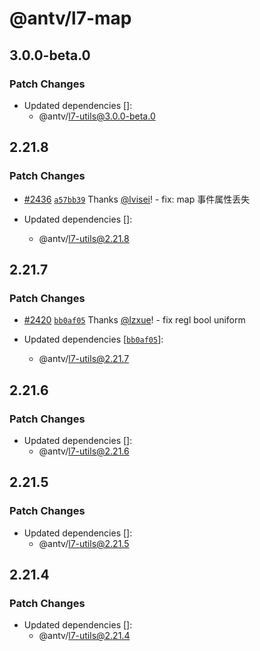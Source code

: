 # @antv/l7-map

## 3.0.0-beta.0

### Patch Changes

- Updated dependencies []:
  - @antv/l7-utils@3.0.0-beta.0

## 2.21.8

### Patch Changes

- [#2436](https://github.com/antvis/L7/pull/2436) [`a57bb39`](https://github.com/antvis/L7/commit/a57bb3997a20b041974baeabd64f2869f0e6559d) Thanks [@lvisei](https://github.com/lvisei)! - fix: map 事件属性丢失

- Updated dependencies []:
  - @antv/l7-utils@2.21.8

## 2.21.7

### Patch Changes

- [#2420](https://github.com/antvis/L7/pull/2420) [`bb0af05`](https://github.com/antvis/L7/commit/bb0af057acafeeafd7eb52224ff2863c4a1c302a) Thanks [@lzxue](https://github.com/lzxue)! - fix regl bool uniform

- Updated dependencies [[`bb0af05`](https://github.com/antvis/L7/commit/bb0af057acafeeafd7eb52224ff2863c4a1c302a)]:
  - @antv/l7-utils@2.21.7

## 2.21.6

### Patch Changes

- Updated dependencies []:
  - @antv/l7-utils@2.21.6

## 2.21.5

### Patch Changes

- Updated dependencies []:
  - @antv/l7-utils@2.21.5

## 2.21.4

### Patch Changes

- Updated dependencies []:
  - @antv/l7-utils@2.21.4
